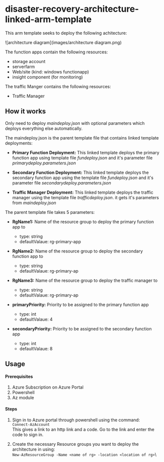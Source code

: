 # disaster-recovery-architecture-linked-arm-template

This arm template seeks to deploy the following achitecture:

![architecture diagram](images/architecture diagram.png)

The function apps contain the following resources:
* storage account
* serverfarm
* Web/site (kind: windows functionapp)
* insight component (for monitoring)

The traffic Manger contains the following resources:
* Traffic Manager


## How it works

Only need to deploy *maindeploy.json* with optional parameters which deploys everything else automatically.

The maindeploy.json is the parent template file that contains linked template deployments:
* **Primary Function Deployment:** This linked template deploys the primary function app using template file *fundeploy.json* and it's parameter file *primarydeploy.parameters.json*

* **Secondary Function Deployment:** This linked template deploys the secondary function app using the template file *fundeploy.json* and it's parameter file *secondarydeploy.parameters.json*

* **Traffic Manager Deployment:** This linked template deploys the traffic manager using the template file *trafficdeploy.json*. it gets it's parameters from *maindeploy.json*

The parent template file takes 5 parameters:
* **RgName1:** Name of the resource group to deploy the primary function app to
  * type: string
  * defaultValaue: rg-primary-app
  
* **RgName2:** Name of the resource group to deploy the secondary function app to
  * type: string
  * defaultValaue: rg-primary-ap
  
* **RgName3:** Name of the resource group to deploy the traffic manager to
  * type: string
  * defaultValaue: rg-primary-ap
  
* **primaryPriority:** Priority to be assigned to the primary function app
  * type: int
  * defaultValaue: 4
  
* **secondaryPriority:** Priority to be assigned to the secondary function app
  * type: int
  * defaultValaue: 8
 
 
## Usage

#### Prerequisites
1. Azure Subscription on Azure Portal
2. Powershell
3. Az module

#### Steps
1. Sign in to Azure portal through powershell using the command:\
          `Connect-AzAccount`\
This gives a link to an http link and a code. Go to the link and enter the code to sign in.

2. Create the necessary Resource groups you want to deploy the architecture in using:\
     `New-AzResourceGroup -Name <name of rg> -location <location of rg>`\
